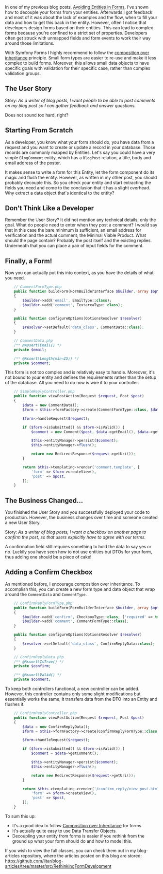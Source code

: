 [//]: # (TITLE: Rethinking Form Development)
[//]: # (DATE: 2016-12-17T14:30:00+01:00)
[//]: # (TAGS: Symfony, Forms, DTO, Data Transfer Object, Entity, User Story, Minimal Viable Product)

In one of my previous blog posts, [Avoiding Entities in Forms][entities in forms], I've shown how to decouple your forms
from your entities. Afterwards I got feedback and most of it was about the lack of examples and the flow, when
to fill your data and how to get this back in the entity. However, often I notice that developers design forms
based on their entities. This can lead to complex forms because you're confined to a strict set of properties.
Developers often get struck with unmapped fields and form events to work their way around those limitations.

With Symfony Forms I highly recommend to follow the [composition over inheritance][composition over inheritance]
principle. Small form types are easier to re-use and make it less complex to build forms. Moreover, this allows small
data objects to have specific goals with validation for their specific case, rather than complex validation groups.

## The User Story
Story: _As a writer of blog posts, I want people to be able to post comments on my blog post so I can gather feedback
and answer questions._

Does not sound too hard, right?

## Starting From Scratch
As a developer, you know what your form should do; you have data from a request and you want to create or update
a record in your database. Those records are commonly mapped by Entities. Let's say you could have a very simple
`BlogComment` entity, which has a `BlogPost` relation, a title, body and email address of the poster.

It makes sense to write a form for this Entity, let the form component do its magic and flush the entity. However, as
written in my other post, you should probably decouple this. So you check your entity and start extracting the fields
you need and come to the conclusion that it has a slight overhead. Why extract a data object that's identical to the
entity?

## Don't Think Like a Developer
Remember the User Story? It did not mention any technical details, only the goal. What do people need to enter when they
post a comment? I would say that in this case the bare minimum is sufficient, an email address for verification and the
actual comment; the Minimal Viable Product. What should the page contain? Probably the post itself and the existing
replies. Underneath that you can place a pair of input fields for the comment.

## Finally, a Form!
Now you can actually put this into context, as you have the details of what you need.

```php
    // CommentFormType.php
    public function buildForm(FormBuilderInterface $builder, array $options)
    {
        $builder->add('email', EmailType::class);
        $builder->add('comment', TextareaType::class);
    }

    public function configureOptions(OptionsResolver $resolver)
    {
        $resolver->setDefault('data_class', CommentData::class);
    }
```
```php
    // CommentData.php
    /** @Assert\Email() */
    private $email;

    /** @Assert\Length(min=25)) */
    private $comment;
```

This form is not too complex and is relatively easy to handle. Moreover, it's not bound to your entity and defines the
requirements rather than the setup of the database. All you need to do now is wire it to your controller.

```php
    // SimpleReplyController.php
    public function viewPostAction(Request $request, Post $post)
    {
        $data = new CommentData();
        $form = $this->formFactory->create(CommentFormType::class, $data);

        $form->handleRequest($request);

        if ($form->isSubmitted() && $form->isValid()) {
            $comment = new Comment($post, $data->getEmail(), $data->getComment());

            $this->entityManager->persist($comment);
            $this->entityManager->flush();

            return new RedirectResponse($request->getUri());
        }

        return $this->templating->render('comment.template', [
            'form' => $form->createView(),
            'post' => $post,
        ]);
    }
```

## The Business Changed...
You finished the User Story and you successfully deployed your code to production. However, the business changes over
time and someone created a new User Story.

Story: _As a writer of blog posts, I want a checkbox on another page to confirm the post, so that users explicitly have
to agree with our terms._

A confirmation field still requires something to hold the data to say yes or
no. Luckily you have seen how to not use entities but DTOs for your form, thus adding one should be a piece of cake!

## Adding a Confirm Checkbox
As mentioned before, I encourage composition over inheritance. To accomplish this, you can create a new form type and
data object that wrap around the `CommentData` and `CommentType`.

```php
    // ConfirmReplyFormType.php
    public function buildForm(FormBuilderInterface $builder, array $options)
    {
        $builder->add('confirm', CheckboxType::class, ['required' => true]);
        $builder->add('comment', CommentFormType::class);
    }

    public function configureOptions(OptionsResolver $resolver)
    {
        $resolver->setDefault('data_class', ConfirmReplyData::class);
    }
```
```php
    // ConfirmReplyData.php
    /** @Assert\IsTrue() */
    private $confirm;

    /** @Assert\Valid() */
    private $comment;
```

To keep both controllers functional, a new controller can be added. However, this controller contains only some slight
modifications but essentially works the same; it transfers data from the DTO into an Entity and flushes it.

```php
    // ConfirmReplyController.php
    public function viewPostAction(Request $request, Post $post)
    {
        $data = new ConfirmReplyData();
        $form = $this->formFactory->create(ConfirmReplyFormType::class, $data);

        $form->handleRequest($request);

        if ($form->isSubmitted() && $form->isValid()) {
            $comment = $data->getComment();

            $this->entityManager->persist($comment);
            $this->entityManager->flush();

            return new RedirectResponse($request->getUri());
        }

        return $this->templating->render('/confirm_reply/view_post.html.twig', [
            'form' => $form->createView(),
            'post' => $post,
        ]);
    }
```

To sum this up:
 - It's a good idea to follow [Composition over Inheritance][composition over inheritance] for forms.
 - It's actually quite easy to use Data Transfer Objects.
 - Decoupling your entity from forms is easier if you rethink from the ground up what your form should do and how to
 model this.
 
If you wish to view the full classes, you can check them out in my blog-articles repository, where the articles posted
on this blog are stored: https://github.com/iltar/blog-articles/tree/master/src/RethinkingFormDevelopment

[entities in forms]: /post/avoiding-entities-in-forms
[composition over inheritance]: https://en.wikipedia.org/wiki/Composition_over_inheritance
